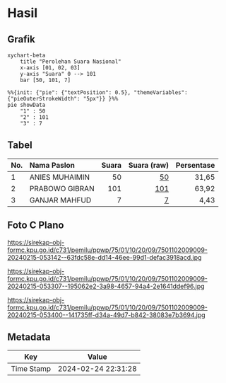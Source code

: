 # Hasil

## Grafik

```mermaid
xychart-beta
    title "Perolehan Suara Nasional"
    x-axis [01, 02, 03]
    y-axis "Suara" 0 --> 101
    bar [50, 101, 7]
```

```mermaid
%%{init: {"pie": {"textPosition": 0.5}, "themeVariables": {"pieOuterStrokeWidth": "5px"}} }%%
pie showData
    "1" : 50
    "2" : 101
    "3" : 7
```

## Tabel

| No. | Nama Paslon    | Suara | Suara (raw) | Persentase |
|:--- |:-------------- | -----:| -----------:| ----------:|
| 1   | ANIES MUHAIMIN | 50    | [50][p-1]   | 31,65      |
| 2   | PRABOWO GIBRAN | 101   | [101][p-2]  | 63,92      |
| 3   | GANJAR MAHFUD  | 7     | [7][p-3]    | 4,43       |


[p-1]: https://github.com/gigit-pemilu/pemilu-2024/blob/main/pilpres/hitung-suara/sub/75-gorontalo/sub/01-gorontalo/sub/10-telaga-biru/sub/2009-pentadio-barat/sub/009-tps/sub/paslon-1.txt
[p-2]: https://github.com/gigit-pemilu/pemilu-2024/blob/main/pilpres/hitung-suara/sub/75-gorontalo/sub/01-gorontalo/sub/10-telaga-biru/sub/2009-pentadio-barat/sub/009-tps/sub/paslon-2.txt
[p-3]: https://github.com/gigit-pemilu/pemilu-2024/blob/main/pilpres/hitung-suara/sub/75-gorontalo/sub/01-gorontalo/sub/10-telaga-biru/sub/2009-pentadio-barat/sub/009-tps/sub/paslon-3.txt

## Foto C Plano

https://sirekap-obj-formc.kpu.go.id/c731/pemilu/ppwp/75/01/10/20/09/7501102009009-20240215-053142--63fdc58e-dd14-46ee-99d1-defac3918acd.jpg

https://sirekap-obj-formc.kpu.go.id/c731/pemilu/ppwp/75/01/10/20/09/7501102009009-20240215-053307--195062e2-3a98-4657-94a4-2e1641ddef96.jpg

https://sirekap-obj-formc.kpu.go.id/c731/pemilu/ppwp/75/01/10/20/09/7501102009009-20240215-053400--141735ff-d34a-49d7-b842-38083e7b3694.jpg


## Metadata

| Key        | Value               |
| ---------- | ------------------- |
| Time Stamp | 2024-02-24 22:31:28 |



